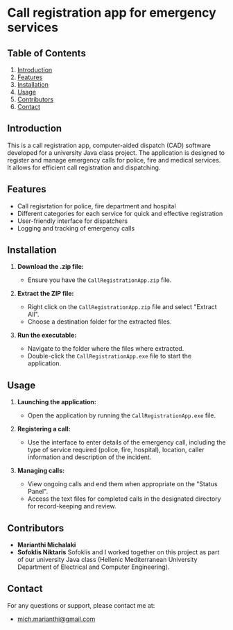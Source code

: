 # Call registration app for emergency services

## Table of Contents
1. [Introduction](#introduction)
2. [Features](#features)
3. [Installation](#installation)
4. [Usage](#usage)
5. [Contributors](#contributors)
6. [Contact](#contact)

## Introduction
This is a call registration app, computer-aided dispatch (CAD) software developed for a university Java class project. The application is designed to register and manage emergency calls for police, fire and medical services. It allows for efficient call registration and dispatching.

## Features
- Call regisrtation for police, fire department and hospital
- Different categories for each service for quick and effective registration
- User-friendly interface for dispatchers
- Logging and tracking of emergency calls

## Installation
1. **Download the .zip file:**
   - Ensure you have the `CallRegistrationApp.zip` file.

2. **Extract the ZIP file:**
   - Right click on the `CallRegistrationApp.zip` file and select "Extract All".
   - Choose a destination folder for the extracted files.

3. **Run the executable:**
   - Navigate to the folder where the files where extracted.
   - Double-click the `CallRegistrationApp.exe` file to start the application.

## Usage
1. **Launching the application:**
   - Open the application by running the `CallRegistrationApp.exe` file.

2. **Registering a call:**
   - Use the interface to enter details of the emergency call, including the type of service required (police, fire, hospital), location, caller information and description of the incident.

3. **Managing calls:**
   - View ongoing calls and end them when appropriate on the "Status Panel".
   - Access the text files for completed calls in the designated directory for record-keeping and review.

## Contributors
- **Marianthi Michalaki**
- **Sofoklis Niktaris**
Sofoklis and I worked together on this project as part of our university Java class (Hellenic Mediterranean University Department of Electrical and Computer Engineering).

## Contact
For any questions or support, please contact me at:
- mich.marianthi@gmail.com
